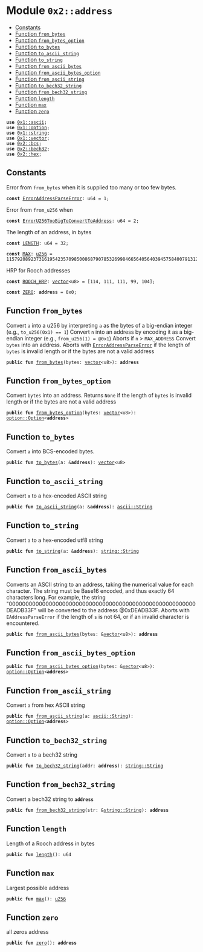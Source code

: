 
<a id="0x2_address"></a>

# Module `0x2::address`



-  [Constants](#@Constants_0)
-  [Function `from_bytes`](#0x2_address_from_bytes)
-  [Function `from_bytes_option`](#0x2_address_from_bytes_option)
-  [Function `to_bytes`](#0x2_address_to_bytes)
-  [Function `to_ascii_string`](#0x2_address_to_ascii_string)
-  [Function `to_string`](#0x2_address_to_string)
-  [Function `from_ascii_bytes`](#0x2_address_from_ascii_bytes)
-  [Function `from_ascii_bytes_option`](#0x2_address_from_ascii_bytes_option)
-  [Function `from_ascii_string`](#0x2_address_from_ascii_string)
-  [Function `to_bech32_string`](#0x2_address_to_bech32_string)
-  [Function `from_bech32_string`](#0x2_address_from_bech32_string)
-  [Function `length`](#0x2_address_length)
-  [Function `max`](#0x2_address_max)
-  [Function `zero`](#0x2_address_zero)


<pre><code><b>use</b> <a href="">0x1::ascii</a>;
<b>use</b> <a href="">0x1::option</a>;
<b>use</b> <a href="">0x1::string</a>;
<b>use</b> <a href="">0x1::vector</a>;
<b>use</b> <a href="bcs.md#0x2_bcs">0x2::bcs</a>;
<b>use</b> <a href="bech32.md#0x2_bech32">0x2::bech32</a>;
<b>use</b> <a href="hex.md#0x2_hex">0x2::hex</a>;
</code></pre>



<a id="@Constants_0"></a>

## Constants


<a id="0x2_address_ErrorAddressParseError"></a>

Error from <code>from_bytes</code> when it is supplied too many or too few bytes.


<pre><code><b>const</b> <a href="address.md#0x2_address_ErrorAddressParseError">ErrorAddressParseError</a>: u64 = 1;
</code></pre>



<a id="0x2_address_ErrorU256TooBigToConvertToAddress"></a>

Error from <code>from_u256</code> when


<pre><code><b>const</b> <a href="address.md#0x2_address_ErrorU256TooBigToConvertToAddress">ErrorU256TooBigToConvertToAddress</a>: u64 = 2;
</code></pre>



<a id="0x2_address_LENGTH"></a>

The length of an address, in bytes


<pre><code><b>const</b> <a href="address.md#0x2_address_LENGTH">LENGTH</a>: u64 = 32;
</code></pre>



<a id="0x2_address_MAX"></a>



<pre><code><b>const</b> <a href="address.md#0x2_address_MAX">MAX</a>: <a href="">u256</a> = 115792089237316195423570985008687907853269984665640564039457584007913129639935;
</code></pre>



<a id="0x2_address_ROOCH_HRP"></a>

HRP for Rooch addresses


<pre><code><b>const</b> <a href="address.md#0x2_address_ROOCH_HRP">ROOCH_HRP</a>: <a href="">vector</a>&lt;u8&gt; = [114, 111, 111, 99, 104];
</code></pre>



<a id="0x2_address_ZERO"></a>



<pre><code><b>const</b> <a href="address.md#0x2_address_ZERO">ZERO</a>: <b>address</b> = 0x0;
</code></pre>



<a id="0x2_address_from_bytes"></a>

## Function `from_bytes`

Convert <code>a</code> into a u256 by interpreting <code>a</code> as the bytes of a big-endian integer
(e.g., <code>to_u256(0x1) == 1</code>)
Convert <code>n</code> into an address by encoding it as a big-endian integer (e.g., <code>from_u256(1) = @0x1</code>)
Aborts if <code>n</code> > <code>MAX_ADDRESS</code>
Convert <code>bytes</code> into an address.
Aborts with <code><a href="address.md#0x2_address_ErrorAddressParseError">ErrorAddressParseError</a></code> if the length of <code>bytes</code> is invalid length or if the bytes are not a valid address


<pre><code><b>public</b> <b>fun</b> <a href="address.md#0x2_address_from_bytes">from_bytes</a>(bytes: <a href="">vector</a>&lt;u8&gt;): <b>address</b>
</code></pre>



<a id="0x2_address_from_bytes_option"></a>

## Function `from_bytes_option`

Convert <code>bytes</code> into an address.
Returns <code>None</code> if the length of <code>bytes</code> is invalid length or if the bytes are not a valid address


<pre><code><b>public</b> <b>fun</b> <a href="address.md#0x2_address_from_bytes_option">from_bytes_option</a>(bytes: <a href="">vector</a>&lt;u8&gt;): <a href="_Option">option::Option</a>&lt;<b>address</b>&gt;
</code></pre>



<a id="0x2_address_to_bytes"></a>

## Function `to_bytes`

Convert <code>a</code> into BCS-encoded bytes.


<pre><code><b>public</b> <b>fun</b> <a href="address.md#0x2_address_to_bytes">to_bytes</a>(a: &<b>address</b>): <a href="">vector</a>&lt;u8&gt;
</code></pre>



<a id="0x2_address_to_ascii_string"></a>

## Function `to_ascii_string`

Convert <code>a</code> to a hex-encoded ASCII string


<pre><code><b>public</b> <b>fun</b> <a href="address.md#0x2_address_to_ascii_string">to_ascii_string</a>(a: &<b>address</b>): <a href="_String">ascii::String</a>
</code></pre>



<a id="0x2_address_to_string"></a>

## Function `to_string`

Convert <code>a</code> to a hex-encoded utf8 string


<pre><code><b>public</b> <b>fun</b> <a href="address.md#0x2_address_to_string">to_string</a>(a: &<b>address</b>): <a href="_String">string::String</a>
</code></pre>



<a id="0x2_address_from_ascii_bytes"></a>

## Function `from_ascii_bytes`

Converts an ASCII string to an address, taking the numerical value for each character. The
string must be Base16 encoded, and thus exactly 64 characters long.
For example, the string "00000000000000000000000000000000000000000000000000000000DEADB33F"
will be converted to the address @0xDEADB33F.
Aborts with <code>EAddressParseError</code> if the length of <code>s</code> is not 64,
or if an invalid character is encountered.


<pre><code><b>public</b> <b>fun</b> <a href="address.md#0x2_address_from_ascii_bytes">from_ascii_bytes</a>(bytes: &<a href="">vector</a>&lt;u8&gt;): <b>address</b>
</code></pre>



<a id="0x2_address_from_ascii_bytes_option"></a>

## Function `from_ascii_bytes_option`



<pre><code><b>public</b> <b>fun</b> <a href="address.md#0x2_address_from_ascii_bytes_option">from_ascii_bytes_option</a>(bytes: &<a href="">vector</a>&lt;u8&gt;): <a href="_Option">option::Option</a>&lt;<b>address</b>&gt;
</code></pre>



<a id="0x2_address_from_ascii_string"></a>

## Function `from_ascii_string`

Convert <code>a</code> from hex ASCII string


<pre><code><b>public</b> <b>fun</b> <a href="address.md#0x2_address_from_ascii_string">from_ascii_string</a>(a: <a href="_String">ascii::String</a>): <a href="_Option">option::Option</a>&lt;<b>address</b>&gt;
</code></pre>



<a id="0x2_address_to_bech32_string"></a>

## Function `to_bech32_string`

Convert <code>a</code> to a bech32 string


<pre><code><b>public</b> <b>fun</b> <a href="address.md#0x2_address_to_bech32_string">to_bech32_string</a>(addr: <b>address</b>): <a href="_String">string::String</a>
</code></pre>



<a id="0x2_address_from_bech32_string"></a>

## Function `from_bech32_string`

Convert a bech32 string to <code><b>address</b></code>


<pre><code><b>public</b> <b>fun</b> <a href="address.md#0x2_address_from_bech32_string">from_bech32_string</a>(str: &<a href="_String">string::String</a>): <b>address</b>
</code></pre>



<a id="0x2_address_length"></a>

## Function `length`

Length of a Rooch address in bytes


<pre><code><b>public</b> <b>fun</b> <a href="address.md#0x2_address_length">length</a>(): u64
</code></pre>



<a id="0x2_address_max"></a>

## Function `max`

Largest possible address


<pre><code><b>public</b> <b>fun</b> <a href="address.md#0x2_address_max">max</a>(): <a href="">u256</a>
</code></pre>



<a id="0x2_address_zero"></a>

## Function `zero`

all zeros address


<pre><code><b>public</b> <b>fun</b> <a href="address.md#0x2_address_zero">zero</a>(): <b>address</b>
</code></pre>
